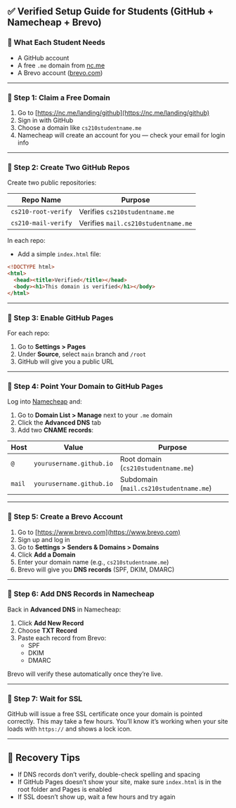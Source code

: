

## ✅ Verified Setup Guide for Students (GitHub + Namecheap + Brevo)

### 🧩 What Each Student Needs
- A GitHub account
- A free `.me` domain from [nc.me](https://nc.me/landing/github)
- A Brevo account ([brevo.com](https://www.brevo.com))

---

### 🔹 Step 1: Claim a Free Domain
1. Go to [https://nc.me/landing/github](https://nc.me/landing/github)
2. Sign in with GitHub
3. Choose a domain like `cs210studentname.me`
4. Namecheap will create an account for you — check your email for login info

---

### 🔹 Step 2: Create Two GitHub Repos
Create two public repositories:

| Repo Name               | Purpose                          |
|-------------------------|----------------------------------|
| `cs210-root-verify`     | Verifies `cs210studentname.me`   |
| `cs210-mail-verify`     | Verifies `mail.cs210studentname.me` |

In each repo:
- Add a simple `index.html` file:
```html
<!DOCTYPE html>
<html>
  <head><title>Verified</title></head>
  <body><h1>This domain is verified</h1></body>
</html>
```

---

### 🔹 Step 3: Enable GitHub Pages
For each repo:
1. Go to **Settings > Pages**
2. Under **Source**, select `main` branch and `/root`
3. GitHub will give you a public URL

---

### 🔹 Step 4: Point Your Domain to GitHub Pages
Log into [Namecheap](https://www.namecheap.com) and:

1. Go to **Domain List > Manage** next to your `.me` domain
2. Click the **Advanced DNS** tab
3. Add two **CNAME records**:

| Host | Value                        | Purpose                      |
|------|------------------------------|------------------------------|
| `@`  | `yourusername.github.io`     | Root domain (`cs210studentname.me`) |
| `mail` | `yourusername.github.io`   | Subdomain (`mail.cs210studentname.me`) |

---

### 🔹 Step 5: Create a Brevo Account
1. Go to [https://www.brevo.com](https://www.brevo.com)
2. Sign up and log in
3. Go to **Settings > Senders & Domains > Domains**
4. Click **Add a Domain**
5. Enter your domain name (e.g., `cs210studentname.me`)
6. Brevo will give you **DNS records** (SPF, DKIM, DMARC)

---

### 🔹 Step 6: Add DNS Records in Namecheap
Back in **Advanced DNS** in Namecheap:

1. Click **Add New Record**
2. Choose **TXT Record**
3. Paste each record from Brevo:
   - SPF
   - DKIM
   - DMARC

Brevo will verify these automatically once they’re live.

---

### 🔹 Step 7: Wait for SSL
GitHub will issue a free SSL certificate once your domain is pointed correctly. This may take a few hours. You’ll know it’s working when your site loads with `https://` and shows a lock icon.

---

## 🧠 Recovery Tips
- If DNS records don’t verify, double-check spelling and spacing
- If GitHub Pages doesn’t show your site, make sure `index.html` is in the root folder and Pages is enabled
- If SSL doesn’t show up, wait a few hours and try again

